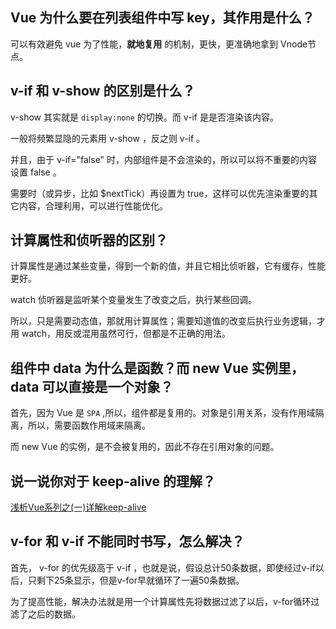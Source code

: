 

## Vue 为什么要在列表组件中写 key，其作用是什么？

可以有效避免 vue 为了性能，**就地复用** 的机制，更快，更准确地拿到 Vnode节点。

## v-if 和 v-show 的区别是什么？

v-show 其实就是 `display:none` 的切换。而 v-if 是是否渲染该内容。

一般将频繁显隐的元素用 v-show ，反之则 v-if 。

并且，由于 v-if="false" 时，内部组件是不会渲染的，所以可以将不重要的内容设置 false 。

需要时（或异步，比如 $nextTick）再设置为 true，这样可以优先渲染重要的其它内容，合理利用，可以进行性能优化。

## 计算属性和侦听器的区别？

计算属性是通过某些变量，得到一个新的值，并且它相比侦听器，它有缓存，性能更好。

watch 侦听器是监听某个变量发生了改变之后，执行某些回调。

所以，只是需要动态值，那就用计算属性；需要知道值的改变后执行业务逻辑，才用 watch，用反或混用虽然可行，但都是不正确的用法。

## 组件中 data 为什么是函数？而 new Vue 实例里，data 可以直接是一个对象？

首先，因为 Vue 是 `SPA` ,所以，组件都是复用的。对象是引用关系，没有作用域隔离，所以，需要函数作用域来隔离。

而 new Vue 的实例，是不会被复用的，因此不存在引用对象的问题。

## 说一说你对于 keep-alive 的理解？

[浅析Vue系列之(一)详解keep-alive](https://juejin.cn/post/6844904084479164424)

## v-for 和 v-if 不能同时书写，怎么解决？

首先， v-for 的优先级高于 v-if ，也就是说，假设总计50条数据，即使经过v-if以后，只剩下25条显示，但是v-for早就循环了一遍50条数据。

为了提高性能，解决办法就是用一个计算属性先将数据过滤了以后，v-for循环过滤了之后的数据。





